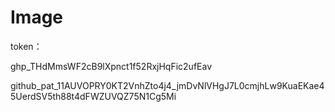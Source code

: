# Image


token：


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



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
